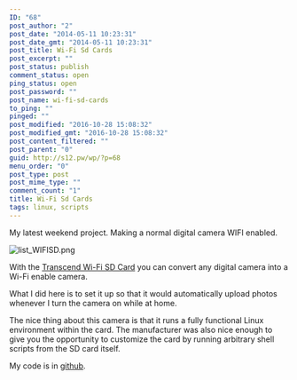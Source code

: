 ```yaml
---
ID: "68"
post_author: "2"
post_date: "2014-05-11 10:23:31"
post_date_gmt: "2014-05-11 10:23:31"
post_title: Wi-Fi Sd Cards
post_excerpt: ""
post_status: publish
comment_status: open
ping_status: open
post_password: ""
post_name: wi-fi-sd-cards
to_ping: ""
pinged: ""
post_modified: "2016-10-28 15:08:32"
post_modified_gmt: "2016-10-28 15:08:32"
post_content_filtered: ""
post_parent: "0"
guid: http://s12.pw/wp/?p=68
menu_order: "0"
post_type: post
post_mime_type: ""
comment_count: "1"
title: Wi-Fi Sd Cards
tags: linux, scripts
---
```


My latest weekend project. Making a normal digital camera WIFI enabled.

![list_WIFISD.png]({static}/images/2014/list_WIFISD.png)

With the [Transcend Wi-Fi SD Card](http://www.transcend-info.com/products/Catlist.asp?FldNo=24) you can convert any digital camera into a Wi-Fi enable camera.

What I did here is to set it up so that it would automatically upload photos whenever I turn the camera on while at home.

The nice thing about this camera is that it runs a fully functional Linux environment within the card. The manufacturer was also nice enough to give you the opportunity to customize the card by running arbitrary shell scripts from the SD card itself.

My code is in [github](https://github.com/alejandroliu/sdwifi).
